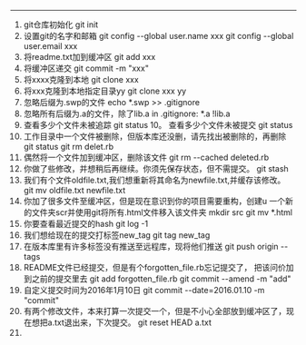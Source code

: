 ------
1. git仓库初始化
    git init
2. 设置git的名字和邮箱
    git config --global user.name xxx
    git config --global user.email xxx
3. 将readme.txt加到缓冲区
    git add xxx
4. 将缓冲区递交
    git commit -m "xxx"
5. 将xxxx克隆到本地
    git clone xxx
6. 将xxx克隆到本地指定目录yy
    git clone xxx yy
7. 忽略后缀为.swp的文件
    echo *.swp >> .gitignore
8. 忽略所有后缀为.a的文件，除了lib.a
    in .gitignore:
    *.a
    !lib.a
9. 查看多少个文件未被追踪
    git status
10。 查看多少个文件未被提交
    git status
11. 工作目录中一个文件被删除，但版本库还没删，请先找出被删除的，再删除
    git status
    git rm delet.rb
12. 偶然将一个文件加到缓冲区，删除该文件
    git rm --cached deleted.rb
13. 你做了些修改，并想稍后再继续。你须先保存状态，但不需提交。
    git stash
14. 我们有个文件oldfile.txt,我们想重新将其命名为newfile.txt,并缓存该修改。
    git mv oldfile.txt newfile.txt
15. 你加了很多文件至缓冲区，但是现在意识到你的项目需要重构，创建u 一个新的文件夹scr并使用git将所有.html文件移入该文件夹
    mkdir src
    git mv *.html
16. 你要查看最近提交的hash
    git log -1
17. 我们想给现在的提交打标签new_tag
    git tag new_tag
18. 在版本库里有许多标签没有推送至远程库，现将他们推送
    git push origin --tags
19. README文件已经提交，但是有个forgotten_file.rb忘记提交了， 把该问价加到之前的提交里去
    git add forgotten_file.rb
    git commit --amend -m "add"
20. 自定义提交时间为2016年1月10日
    git commit --date=2016.01.10 -m "commit"
21. 有两个修改文件，本来打算一次提交一个，但是不小心全部放到缓冲区了，现在想把a.txt退出来，下次提交。
    git reset HEAD a.txt
22.  
